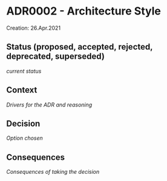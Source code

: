 # ADR0002 - Architecture Style
Creation: 26.Apr.2021

## Status (proposed, accepted, rejected, deprecated, superseded)
_current status_

## Context

_Drivers for the ADR and reasoning_

## Decision

_Option chosen_


## Consequences
_Consequences of taking the decision_
